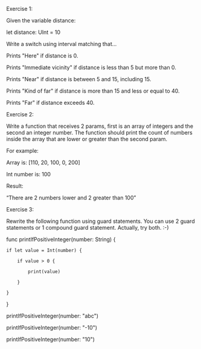Exercise 1:

Given the variable distance: 

let distance: UInt = 10 

Write a switch using interval matching that... 

Prints "Here" if distance is 0. 

Prints "Immediate vicinity" if distance is less than 5 but more than 0.

Prints "Near" if distance is between 5 and 15, including 15. 

Prints "Kind of far" if distance is more than 15 and less or equal to 40.

Prints "Far" if distance exceeds 40.

 

Exercise 2:

Write a function that receives 2 params, first is an array of integers and the second an integer number. The function should print the count of numbers inside the array that are lower or greater than the second param.

For example: 

Array is: [110, 20, 100, 0, 200]

Int number is: 100

Result:

“There are 2 numbers lower and 2 greater than 100”

 

Exercise 3:

Rewrite the following function using guard statements. You can use 2 guard statements or 1 compound guard statement. Actually, try both. :-) 

func printIfPositiveInteger(number: String) { 

    if let value = Int(number) { 

        if value > 0 { 

            print(value) 

        } 

    } 

}

printIfPositiveInteger(number: "abc") 

printIfPositiveInteger(number: "-10") 

printIfPositiveInteger(number: "10")

